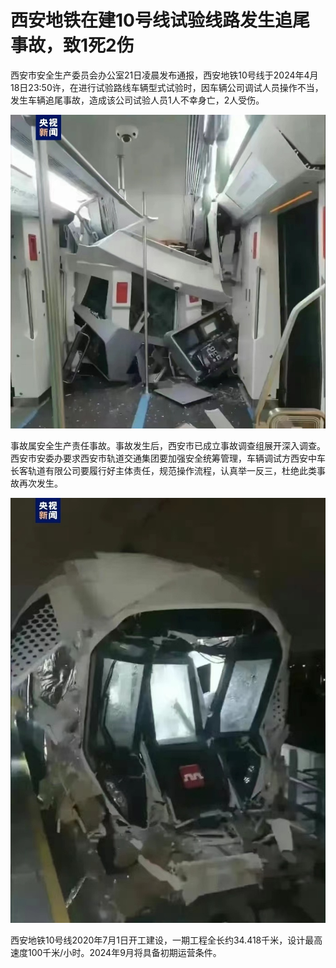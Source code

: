 # 西安地铁在建10号线试验线路发生追尾事故，致1死2伤

西安市安全生产委员会办公室21日凌晨发布通报，西安地铁10号线于2024年4月18日23:50许，在进行试验路线车辆型式试验时，因车辆公司调试人员操作不当，发生车辆追尾事故，造成该公司试验人员1人不幸身亡，2人受伤。

![9bce144352cbbd3e2d5c11e365d9d5fe.jpg](https://raw.githubusercontent.com/qqhsx/qqnews_image/main/2024/04/21/西安地铁在建10号线试验线路发生追尾事故，致1死2伤/9bce144352cbbd3e2d5c11e365d9d5fe.jpg)

事故属安全生产责任事故。事故发生后，西安市已成立事故调查组展开深入调查。西安市安委办要求西安市轨道交通集团要加强安全统筹管理，车辆调试方西安中车长客轨道有限公司要履行好主体责任，规范操作流程，认真举一反三，杜绝此类事故再次发生。

![2babda3b62656edd6bf140b7fc2b557b.jpg](https://raw.githubusercontent.com/qqhsx/qqnews_image/main/2024/04/21/西安地铁在建10号线试验线路发生追尾事故，致1死2伤/2babda3b62656edd6bf140b7fc2b557b.jpg)

西安地铁10号线2020年7月1日开工建设，一期工程全长约34.418千米，设计最高速度100千米/小时。2024年9月将具备初期运营条件。

